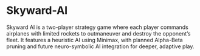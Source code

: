 # Skyward-AI
Skyward AI is a two-player strategy game where each player commands airplanes with limited rockets to outmaneuver and destroy the opponent’s fleet. It features a heuristic AI using Minimax, with planned Alpha-Beta pruning and future neuro-symbolic AI integration for deeper, adaptive play.
